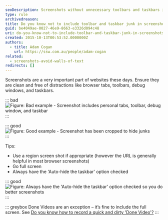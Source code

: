 ```yaml
---
seoDescription: Screenshots without unnecessary toolbars and taskbars improve image quality and user experience.
type: rule
archivedreason:
title: Do you know not to include toolbar and taskbar junk in screenshots?
guid: be4049ae-0027-46e9-8663-e3326d094c48
uri: do-you-know-not-to-include-toolbar-and-taskbar-junk-in-screenshots
created: 2015-10-13T00:53:52.0000000Z
authors:
  - title: Adam Cogan
    url: https://ssw.com.au/people/adam-cogan
related:
  - screenshots-avoid-walls-of-text
redirects: []
---
```


Screenshots are a very important part of websites these days. Ensure they are clean and free of distractions like browser tabs, toolbars, debug windows, and taskbars.

<!--endintro-->

::: bad
![Figure: Bad example - Screenshot includes personal tabs, toolbar, debug window, and taskbar](bad-screenshot-with-personal-data.png)  
:::

::: good
![Figure: Good example - Screenshot has been cropped to hide junks](good-no-personal-info.png)  
:::

Tips:

* Use a region screen shot if appropriate (however the URL is generally helpful in most browser screenshots)
* Go full screen
* Always have the 'Auto-hide the taskbar' option checked

::: good
![Figure: Always have the 'Auto-hide the taskbar' option checked so you do better screenshots](good-auto-hide-taskbar.gif)  
:::

::: greybox
Done Videos are an exception – it’s fine to include the full screen. See [Do you know how to record a quick and dirty 'Done Video'?](https://www.ssw.com.au/rules/done-video/)
:::

